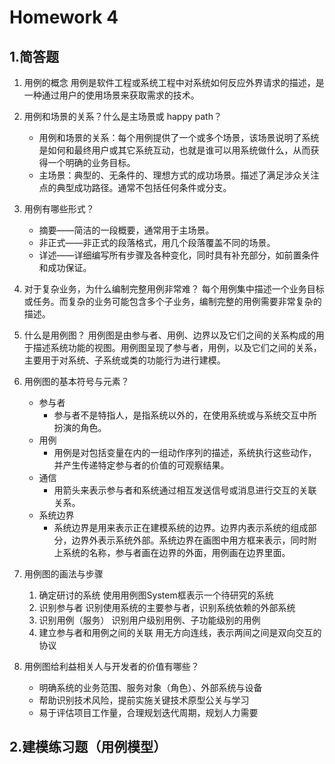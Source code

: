 # Homework 4

## 1.简答题
1. 用例的概念
   用例是软件工程或系统工程中对系统如何反应外界请求的描述，是一种通过用户的使用场景来获取需求的技术。
2. 用例和场景的关系？什么是主场景或 happy path？
   
   - 用例和场景的关系：每个用例提供了一个或多个场景，该场景说明了系统是如何和最终用户或其它系统互动，也就是谁可以用系统做什么，从而获得一个明确的业务目标。
   - 主场景：典型的、无条件的、理想方式的成功场景。描述了满足涉众关注点的典型成功路径。通常不包括任何条件或分支。
  
3. 用例有哪些形式？
    - 摘要——简洁的一段概要，通常用于主场景。
    - 非正式——非正式的段落格式，用几个段落覆盖不同的场景。
    - 详述——详细编写所有步骤及各种变化，同时具有补充部分，如前置条件和成功保证。
  
4. 对于复杂业务，为什么编制完整用例非常难？
   每个用例集中描述一个业务目标或任务。而复杂的业务可能包含多个子业务，编制完整的用例需要非常复杂的描述。

5. 什么是用例图？
   用例图是由参与者、用例、边界以及它们之间的关系构成的用于描述系统功能的视图。用例图呈现了参与者，用例，以及它们之间的关系，主要用于对系统、子系统或类的功能行为进行建模。

6. 用例图的基本符号与元素？
   - 参与者
     - 参与者不是特指人，是指系统以外的，在使用系统或与系统交互中所扮演的角色。
   - 用例
     - 用例是对包括变量在内的一组动作序列的描述，系统执行这些动作，并产生传递特定参与者的价值的可观察结果。
   - 通信
     - 用箭头来表示参与者和系统通过相互发送信号或消息进行交互的关联关系。
   - 系统边界
     - 系统边界是用来表示正在建模系统的边界。边界内表示系统的组成部分，边界外表示系统外部。系统边界在画图中用方框来表示，同时附上系统的名称，参与者画在边界的外面，用例画在边界里面。

7. 用例图的画法与步骤
    1. 确定研讨的系统
        使用用例图System框表示一个待研究的系统
    2. 识别参与者
        识别使用系统的主要参与者，识别系统依赖的外部系统
    3. 识别用例（服务）
        识别用户级别用例、子功能级别的用例
    4. 建立参与者和用例之间的关联
        用无方向连线，表示两间之间是双向交互的协议

8. 用例图给利益相关人与开发者的价值有哪些？
   - 明确系统的业务范围、服务对象（角色）、外部系统与设备
   - 帮助识别技术风险，提前实施关键技术原型公关与学习
   - 易于评估项目工作量，合理规划迭代周期，规划人力需要

## 2.建模练习题（用例模型）